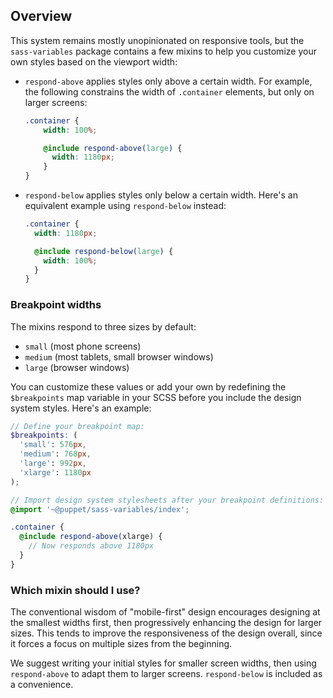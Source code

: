 ## Overview

This system remains mostly unopinionated on responsive tools, but the `sass-variables` package contains a few mixins to help you customize your own styles based on the viewport width:

* `respond-above` applies styles only above a certain width. For example, the following constrains the width of `.container` elements, but only on larger screens:
    ```scss
    .container {
        width: 100%;

        @include respond-above(large) {
          width: 1180px;
        }
    }
    ```
* `respond-below` applies styles only below a certain width. Here's an equivalent example using `respond-below` instead:
    ```scss
    .container {
      width: 1180px;
  
      @include respond-below(large) {
        width: 100%;
      }
    } 
    ```

### Breakpoint widths

The mixins respond to three sizes by default:

- `small` (most phone screens)
- `medium` (most tablets, small browser windows)
- `large` (browser windows)

You can customize these values or add your own by redefining the `$breakpoints` map variable in your SCSS before you include the design system styles. Here's an example:

```scss
// Define your breakpoint map:
$breakpoints: (
  'small': 576px,
  'medium': 768px,
  'large': 992px,
  'xlarge': 1180px
); 

// Import design system stylesheets after your breakpoint definitions:
@import '~@puppet/sass-variables/index';

.container {
  @include respond-above(xlarge) {
    // Now responds above 1180px
  }
}
```

### Which mixin should I use?

The conventional wisdom of "mobile-first" design encourages designing at the smallest widths first, then progressively enhancing the design for larger sizes. This tends to improve the responsiveness of the design overall, since it forces a focus on multiple sizes from the beginning.

We suggest writing your initial styles for smaller screen widths, then using `respond-above` to adapt them to larger screens. `respond-below` is included as a convenience.

